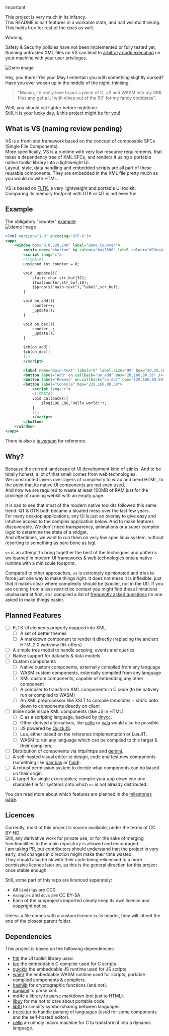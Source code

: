 > [!IMPORTANT]  
> This project is very much in its infancy.  
> This README is half features in a workable state, and half wishful thinking.  
> This holds true for rest of the docs as well.

> [!WARNING]  
> Safety & Security policies have not been implemented or fully tested yet.
> Running untrusted XML files on VS can lead to [arbitrary code execution](./docs/safety-policies.md) on your machine with your user privileges.

![hero image](./docs/hero-img.webp)

Hey, you there! Yes you! May I entertain you with something slightly cursed?  
Have you ever woken up in the middle of the night, thinking:

> "Maaan, I'd really love to put a pinch of C, JS and WASM into my XML files and get a UI with vibes out of the 90' for my fancy codebase".

Well, you should eat lighter before nighttime.  
Still, it is your lucky day, & this project might be for you!

## What is VS (naming review pending)

VS is a front-end framework based on the concept of composable SFCs (Single File Components).  
More specifically, VS is a runtime with very low resource requirements, that takes a dependency tree of XML SFCs, and renders it using a portable native toolkit library into a lightweight UI.  
Layout, style, data handling and embedded scripts are all part of these reusable components. They are embedded in the XML file pretty much as you would do with HTML.

VS is based on [FLTK](https://www.fltk.org/), a very lightweight and portable UI toolkit.  
Comparing its memory footprint with GTK or QT is not even fun.

## Example

The obligatory "counter" [example](./examples/demo-c.xml):  
![demo image](./docs/demo.png)

```xml
<?xml version="1.0" encoding="UTF-8"?>
<app>
    <window box="0,0,320,240" label="Demo Counter">
        <mixin name="+button" bg.colour="#aa3300" label.colour="#99ee4f" />
        <script lang="c">
        <![CDATA[
        unsigned int counter = 0;

        void _update(){
            static char str_buf[32];
            itoa(counter,str_buf,10);
            $$prop($("main-text"),"label",str_buf);
        }

        void on_add(){
            counter++;
            _update();
        }

        void on_dec(){
            counter--;
            _update();
        }

        $cb(on_add);
        $cb(on_dec);
        ]]>
        </script>

        <label name="main-text" label="0" label.size="90" box="20,20,280,120" />
        <button label="Add" on.callback="on_add" box="20,160,80,50" />
        <button label="Remove" on.callback="on_dec" box="120,160,80,50" />
        <button label="Console" box="220,160,80,50">
            <script lang="c">
            <![CDATA[
            void callback(){
                $log(LOG_LOG,"Hello world!");
            }
            ]]>
            </script>
        </button>
    </window>
</app>
```

There is also a [js version](./examples/demo-js.xml) for reference.

## Why?

Because the current landscape of UI development kind of stinks. And to be totally honest, a lot of that smell comes from web technologies.  
We constructed layers over layers of complexity to wrap and bend HTML, to the point that its native UI components are not even used.  
And now we are required to waste at least 100MB of RAM just for the privilege of running webkit with an empty page.

It is sad to see that most of the modern native toolkits followed this same trend: QT & GTK both became a bloated mess over the last few years.  
For many desktop applications, any UI is just an overlay to give easy and intuitive access to the complex application below. And to make features discoverable. We don't need transparency, animations or a super complex logic to determine the state of a widget.  
And oftentimes, we want to run them on very low spec linux system, without resorting to something as bare bone as [lvgl](https://lvgl.io/).

`vs` is an attempt to bring together the best of the techniques and patterns we learned in modern UI frameworks & web technologies onto a native runtime with a miniscule footprint.

Compared to other approaches, `vs` is extremely opinionated and tries to force just one way to make things right. It does not mean it is inflexible, just that it makes clear where complexity should be (spoiler, not in the UI). If you are coming from a less restrictive context you might find these limitations unpleasant at first, so I compiled a list of [frequently asked questions](./docs/faq.md) no one asked to make things easier.

## Planned Features

- [ ] FLTK UI elements properly mapped into XML.
  - [ ] A set of better themes
  - [ ] A markdown component to render it directly (replacing the ancient HTML2.0 webview fltk offers)
- [ ] A simple tree model to handle scoping, events and queries
- [ ] Native support for datasets & data models
- [ ] Custom components
  - [ ] Native custom components, externally compiled from any language
  - [ ] WASM custom components, externally compiled from any language
  - [ ] XML custom components, capable of embedding any other component
  - [ ] A compiler to transform XML components in C code (to be natively run or compiled to WASM)
  - [ ] An XML preprocessor like XSLT to compile _templates + static data_ down to components directly on client
- [ ] Inline code inside XML components (like JS in HTML)
  - [ ] C as a scripting language, backed by [tinycc](https://github.com/KaruroChori/tcc-vs).
  - [ ] Other derived alternatives, like [cello](https://libcello.org) or [vala](https://vala.dev/) would also be possible.
  - [ ] JS powered by [QuickJS](https://github.com/quickjs-ng).
  - [ ] Lua, either based on the reference implementation or LuaJIT.
  - [ ] WASM to run any language which can be compiled to this target & their compilers.
- [ ] Distribution of components via http/https and [gemini](https://geminiprotocol.net/).
- [ ] A self-hosted visual editor to design, code and test new components (something like [gambas](https://gambas.sourceforge.net/en/main.html) or [fluid](https://www.fltk.org/doc-1.4/fluid.html)).
- [ ] A robust permission system to decide what components can do based on their origin.
- [ ] A target for single executables; compile your app down into one sharable file for systems onto which `vs` is not already distributed.

You can read more about which features are planned in the [milestones page](./docs/milestones.md).

## Licences

Currently, most of this project is source available, under the terms of CC BY-ND.  
Still, any derivative work for private use, or for the sake of merging functionalities to the main repository is allowed and encouraged.  
I am taking PR, but contributors should understand that the project is very early, and changes in direction might make their time wasted.  
They should also be ok with their code being relicensed to a more permissive licence later on, as this is the general direction for this project once stable enough.

Still, some part of this repo are licenced separately:

- All `bindings` are CC0
- `examples` and `docs` are CC BY-SA
- Each of the subprojects imported clearly keep its own licence and copyright notice.

Unless a file comes with a custom licence in its header, they will inherit the one of the closest parent folder.

## Dependencies

This project is based on the following dependencies:

- [fltk](https://www.fltk.org/) the UI toolkit library used.
- [tcc](https://github.com/KaruroChori/tcc-vs) the embeddable C compiler used for C scripts.
- [quickjs](https://github.com/quickjs-ng) the embeddable JS runtime used for JS scripts.
- [wamr](https://github.com/bytecodealliance/wasm-micro-runtime) the embeddable WASM runtime used for scripts, portable compiled components & compilers.
- [hashlib](https://github.com/KaruroChori/hash-library) for cryptographic functions (and not).
- [pugixml](https://pugixml.org/) to parse xml.
- [md4c](https://github.com/mity/md4c) a library to parse markdown (not just to HTML).
- [libuv](https://libuv.org/) for me not to care about portable code.
- [libffi](https://github.com/libffi/libffi) to simplify symbol sharing between languages.
- [treesitter](https://tree-sitter.github.io/tree-sitter/) to handle parsing of languages (used for some components and the self-hosted editor).
- [cello](https://libcello.org) an unholy macro machine for C to transform it into a dynamic language.
